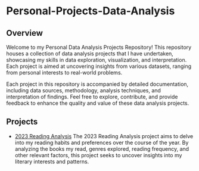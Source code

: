 # Personal-Projects-Data-Analysis

## Overview
Welcome to my Personal Data Analysis Projects Repository! This repository houses a collection of data analysis projects that I have undertaken, showcasing my skills in data exploration, visualization, and interpretation. Each project is aimed at uncovering insights from various datasets, ranging from personal interests to real-world problems.

Each project in this repository is accompanied by detailed documentation, including data sources, methodology, analysis techniques, and interpretation of findings. Feel free to explore, contribute, and provide feedback to enhance the quality and value of these data analysis projects.

## Projects
- [2023 Reading Analysis](https://github.com/AndreaJasper/Personal-Projects-Data-Analysis/tree/main/2023-Reading-Analysis)
The 2023 Reading Analysis project aims to delve into my reading habits and preferences over the course of the year. By analyzing the books my read, genres explored, reading frequency, and other relevant factors, this project seeks to uncover insights into my literary interests and patterns.